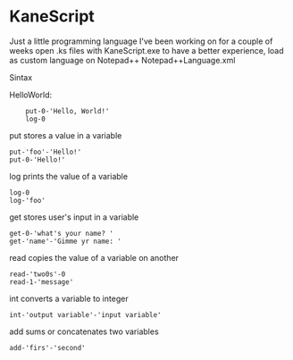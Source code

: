 # KaneScript

Just a little programming language I've been working on for a couple of weeks
open .ks files with KaneScript.exe
to have a better experience, load as custom language on Notepad++ Notepad++Language.xml

Sintax

HelloWorld:
    
        put-0-'Hello, World!'
        log-0

put stores a value in a variable

    put-'foo'-'Hello!'
    put-0-'Hello!'

log prints the value of a variable

    log-0
    log-'foo'

get stores user's input in a variable

    get-0-'what's your name? '
    get-'name'-'Gimme yr name: '

read copies the value of a variable on another
  
    read-'two0s'-0
    read-1-'message'

int converts a variable to integer

    int-'output variable'-'input variable'

add sums or concatenates two variables

    add-'firs'-'second'
